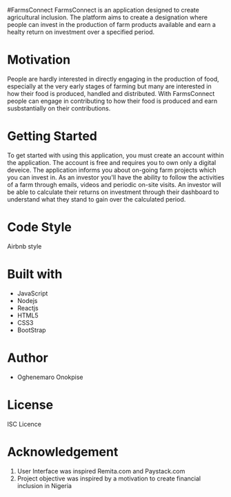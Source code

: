 #FarmsConnect
FarmsConnect is an application designed to create agricultural inclusion. The platform aims to create a designation where people can invest in the production of farm products available and earn a healty return on investment over a specified period. 

# Motivation
People are hardly interested in directly engaging in the production of food, especially at the very early stages of farming but many are interested in how their food is produced, handled and distributed. With FarmsConnect people can engage in contributing to how their food is produced and earn susbstantially on their contributions.

# Getting Started
To get started with using this application, you must create an account within the application. The account is free and requires you to own only a digital deveice. The application informs you about on-going farm projects which you can invest in. As an investor you'll have the ability to follow the activities of a farm through emails, videos and periodic on-site visits. An investor will be able to calculate their returns on investment through their dashboard to understand what they stand to gain over the calculated period.

# Code Style
Airbnb style

# Built with
- JavaScript
- Nodejs
- Reactjs
- HTML5
- CSS3
- BootStrap


# Author
- Oghenemaro Onokpise

# License
ISC Licence

# Acknowledgement
1. User Interface was inspired Remita.com and Paystack.com
2. Project objective was inspired by a motivation to create financial inclusion in Nigeria
